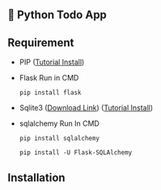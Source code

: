 ## :rocket: Python Todo App


## Requirement

- PIP ([Tutorial Install](https://phoenixnap.com/kb/install-pip-windows))

- Flask
    Run in CMD
    ```
    pip install flask
    ```

- Sqlite3 
    ([Download Link](https://www.sqlite.org/2021/sqlite-tools-win32-x86-3360000.zip))
    ([Tutorial Install](https://www.configserverfirewall.com/windows-10/install-sqlite3-on-windows-10/))

- sqlalchemy 
    Run In CMD
    ```
    pip install sqlalchemy
    ```
    ```
    pip install -U Flask-SQLAlchemy
    ```

## Installation

